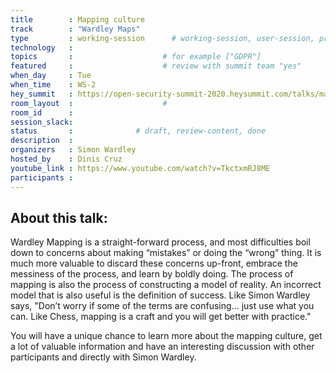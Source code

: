 ```yaml
---
title        : Mapping culture
track        : "Wardley Maps"
type         : working-session      # working-session, user-session, product-session
technology   :
topics       :                    # for example ["GDPR"]
featured     :                    # review with summit team "yes"
when_day     : Tue
when_time    : WS-2
hey_summit   : https://open-security-summit-2020.heysummit.com/talks/mapping-culture/
room_layout  :                    #
room_id      : 
session_slack: 
status       :              # draft, review-content, done
description  :
organizers   : Simon Wardley
hosted_by    : Dinis Cruz
youtube_link : https://www.youtube.com/watch?v=TkctxmRJ8ME
participants :
---
```


## About this talk:  

Wardley Mapping is a straight-forward process, and most difficulties boil down to concerns about making “mistakes” or doing the “wrong” thing. It is much more valuable to discard these concerns up-front, embrace the messiness of the process, and learn by boldly doing.
The process of mapping is also the process of constructing a model of reality. An incorrect model that is also useful is the definition of success.
Like Simon Wardley says, "Don’t worry if some of the terms are confusing… just use what you can. Like Chess, mapping is a craft and you will get better with practice."

You will have a unique chance to learn more about the mapping culture, get a lot of valuable information and have an interesting discussion with other participants and directly with Simon Wardley.
